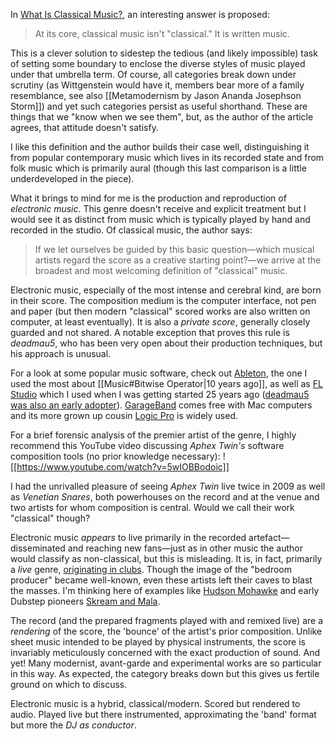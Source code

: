 In [What Is Classical Music?](https://www.theatlantic.com/magazine/archive/2025/05/aucoin-what-is-classical-music/682119/), an interesting answer is proposed:

> At its core, classical music isn't "classical." It is written music.

This is a clever solution to sidestep the tedious (and likely impossible) task of setting some boundary to enclose the diverse styles of music played under that umbrella term. Of course, all categories break down under scrutiny (as Wittgenstein would have it, members bear more of a family resemblance, see also [[Metamodernism by Jason Ananda Josephson Storm]]) and yet such categories persist as useful shorthand. These are things that we "know when we see them", but, as the author of the article agrees, that attitude doesn't satisfy.

I like this definition and the author builds their case well, distinguishing it from popular contemporary music which lives in its recorded state and from folk music which is primarily aural (though this last comparison is a little underdeveloped in the piece).

What it brings to mind for me is the production and reproduction of *electronic music*. This genre doesn't receive and explicit treatment but I would see it as distinct from music which is typically played by hand and recorded in the studio. Of classical music, the author says:

> If we let ourselves be guided by this basic question—which musical artists regard the score as a creative starting point?—we arrive at the broadest and most welcoming definition of "classical" music.

Electronic music, especially of the most intense and cerebral kind, are born in their score. The composition medium is the computer interface, not pen and paper (but then modern "classical" scored works are also written on computer, at least eventually). It is also a *private score*, generally closely guarded and not shared. A notable exception that proves this rule is *deadmau5*, who has been very open about their production techniques, but his approach is unusual.

For a look at some popular music software, check out [Ableton](https://www.ableton.com/), the one I used the most about [[Music#Bitwise Operator|10 years ago]], as well as [FL Studio](https://www.image-line.com/) which I used when I was getting started 25 years ago ([deadmau5 was also an early adopter](https://www.image-line.com/artists/deadmau5-joel-zimmerman)). [GarageBand](https://www.apple.com/mac/garageband/) comes free with Mac computers and its more grown up cousin [Logic Pro](https://www.apple.com/logic-pro/) is widely used.

For a brief forensic analysis of the premier artist of the genre, I highly recommend this YouTube video discussing *Aphex Twin's* software composition tools (no prior knowledge necessary):
![[https://www.youtube.com/watch?v=5wIOBBodoic]]

I had the unrivalled pleasure of seeing *Aphex Twin* live twice in 2009 as well as *Venetian Snares*, both powerhouses on the record and at the venue and two artists for whom composition is central. Would we call their work "classical" though?

Electronic music *appears* to live primarily in the recorded artefact—disseminated and reaching new fans—just as in other music the author would classify as non-classical, but this is misleading. It is, in fact, primarily a _live_ genre, [originating in clubs](https://www.imdb.com/title/tt0274309/). Though the image of the "bedroom producer" became well-known, even these artists left their caves to blast the masses. I'm thinking here of examples like [Hudson Mohawke](https://www.youtube.com/watch?v=RMrWWAY7MJM) and early Dubstep pioneers [Skream and Mala](https://www.youtube.com/watch?v=lVMsguwPvU4).

The record (and the prepared fragments played with and remixed live) are a *rendering* of the score, the 'bounce' of the artist's prior composition. Unlike sheet music intended to be played by physical instruments, the score is invariably meticulously concerned with the exact production of sound. And yet! Many modernist, avant-garde and experimental works are so particular in this way. As expected, the category breaks down but this gives us fertile ground on which to discuss.

Electronic music is a hybrid, classical/modern. Scored but rendered to audio. Played live but there instrumented, approximating the 'band' format but more the *DJ as conductor*.
